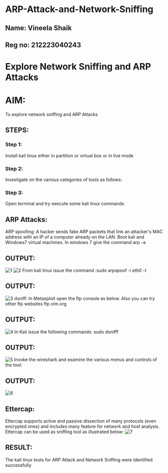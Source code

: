 # ARP-Attack-and-Network-Sniffing
## Name: Vineela Shaik
## Reg no: 212223040243
# Explore Network Sniffing and ARP Attacks
# AIM:
To explore network sniffing and ARP Attacks
## STEPS:
### Step 1:
Install kali linux either in partition or virtual box or in live mode
### Step 2:
Investigate on the various categories of tools as follows:
### Step 3:
Open terminal and try execute some kali linux commands
## ARP Attacks:  
ARP spoofing: A hacker sends fake ARP packets that link an attacker's MAC address with an IP of a computer already on the LAN. 
Boot kali and Windows7 virtual machines.
In windows 7 give the command arp -a
## OUTPUT:
![1](https://github.com/user-attachments/assets/05246049-1672-4142-a2c5-cbe068d934c1)
![2](https://github.com/user-attachments/assets/81e43d8f-0b42-4ec2-999c-16d853e1fd68)
From kali linux issue the command :sudo arpspoof -i eth0 -t
## OUTPUT:
![3](https://github.com/user-attachments/assets/4c4b4953-421d-4a12-bd20-1d4db5af0bcc)
dsniff:
In Metasploit open the ftp console as below. Also you can try other ftp websites ftp.vim.org
## OUTPUT:
![4](https://github.com/user-attachments/assets/2b44e4c3-7779-4d55-aca9-b9aa115e4568)
In Kali issue the following commands:
sudo dsnifff
## OUTPUT:
![5](https://github.com/user-attachments/assets/279c1219-29f4-42c5-be51-bc0aa1bd77bf)
Invoke the wireshark and examine the various menus  and controls of the tool:
## OUTPUT:
![6](https://github.com/user-attachments/assets/acf45b34-81b4-4e99-9f5e-5e706afb2ca6)
## Ettercap:
Ettercap supports active and passive dissection of many protocols (even encrypted ones) and includes many feature for network and host analysis. Ettercap can be used as sniffing tool as illustrated below:
![7](https://github.com/user-attachments/assets/1feffc1f-d6e2-41c7-8d22-c6719a9c8977)
## RESULT:
The kali linux tools for ARP Attack and Network Sniffing were identified successfully
